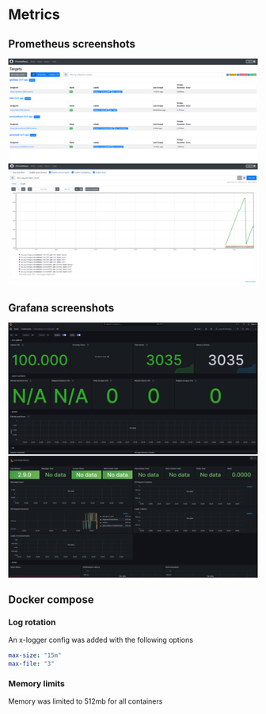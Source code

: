 # Metrics

## Prometheus screenshots
![screenshot](./screenshots/img_prom0.png)
![screenshot](./screenshots/img_prom1.png)

## Grafana screenshots
![screenshot](./screenshots/img_prom_dashboard.png)
![screenshot](./screenshots/img_loki_dashboard.png)

## Docker compose

### Log rotation
An x-logger config was added with the following options
```yaml
max-size: "15m"
max-file: "3"
```

### Memory limits
Memory was limited to 512mb for all containers
